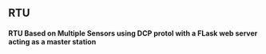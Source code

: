 ## RTU

#### RTU Based on Multiple Sensors using DCP protol with a FLask web server acting as a master station
